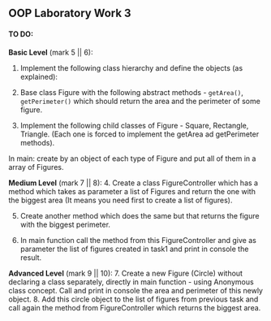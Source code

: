 ## OOP Laboratory Work 3

#### TO DO:

**Basic Level** (mark 5 || 6):
1. Implement the following class hierarchy and define the objects (as explained):

2. Base class Figure with the following abstract methods - `getArea()`, `getPerimeter()` which should return the area and the perimeter of some figure.

3. Implement the following child classes of Figure - Square, Rectangle, Triangle. (Each one is forced to implement the getArea ad getPerimeter methods).

In main: create by an object of each type of Figure and put all of them in a array of Figures.

**Medium Level** (mark 7 || 8):
4. Create a class FigureController which has a method which takes as parameter a list of Figures and return the one with the biggest area (It means you need first to create a list of figures).

5. Create another method which does the same but that returns the figure with the biggest perimeter.

6. In main function call the method from this FigureController and give as parameter the list of figures created in task1 and print in console the result.

**Advanced Level** (mark 9 || 10):
7. Create a new Figure (Circle) without declaring a class separately, directly in main function - using Anonymous class concept. Call and print in console the area and perimeter of this newly object.
8. Add this circle object to the list of figures from previous task and call again the method from FigureController which returns the biggest area.

